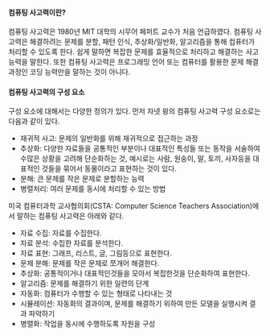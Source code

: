 #### 컴퓨팅 사고력이란?
컴퓨팅 사고력은 1980년 MIT 대학의 시무어 페퍼트 교수가 처음 언급하였다. 컴퓨팅 사고력은 해결하려는 문제를 분할, 패턴 인식, 추상화/일반화, 알고리즘을 통해 컴퓨터가 처리할 수 있도록 한다. 쉽게 말하면 복잡한 문제를 효율적으로 처리하고 해결하는 사고능력을 말한다. 또한 컴퓨팅 사고력은 프로그래밍 언어 또는 컴퓨터를 활용한 문제 해결 과정인 코딩 능력만을 말하는 것이 아니다.
#### 컴퓨팅 사고력의 구성 요소
구성 요소에 대해서는 다양한 정의가 있다. 먼저 자넷 윙의 컴퓨팅 사고력 구성 요소로는 다음과 같이 있다.
- 재귀적 사고: 문제의 일반화를 위해 재귀적으로 접근하는 과정
- 추상화: 다양한 자료들을 공통적인 부분이나 대표적인 특성들 또는 동작을 서술하여 수많은 상황을 고려해 단순화하는 것, 예시로는 사람, 원숭이, 말, 토끼, 사자등을 대표적인 것들을 묶어서 동물이라고 표현하는 것이 있다.
- 분해: 큰 문제를 작은 문제로 분할하는 능력
- 병렬처리: 여러 문제를 동시에 처리할 수 있는 방법

미국 컴퓨터과학 교사협의회(CSTA: Computer Science Teachers Association)에서 말하는 컴퓨팅 사고력은 아래와 같다.
- 자료 수집: 자료를 수집한다.
- 자료 분석: 수집한 자료를 분석한다.
- 자료 표현: 그래프, 리스트, 글, 그림등으로 표현한다.
- 문제 분해: 문제를 작은 문제로 쪼개어 해결한다.
- 추상화: 공통적이거나 대표적인것들을 모아서 복잡한것을 단순화하여 표현한다.
- 알고리즘: 문제를 해결하기 위한 일련의 단계
- 자동화: 컴퓨터가 수행할 수 있는 형태로 나타내는 것
- 시뮬레이션: 자동화의 결과이며, 문제를 해결하기 위하여 만든 모델을 실행시켜 결과 파악하기
- 병렬화: 작업을 동시에 수행하도록 자원을 구성